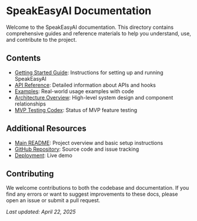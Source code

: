 
# SpeakEasyAI Documentation

Welcome to the SpeakEasyAI documentation. This directory contains comprehensive guides and reference materials to help you understand, use, and contribute to the project.

## Contents

- [Getting Started Guide](./getting-started.md): Instructions for setting up and running SpeakEasyAI
- [API Reference](./api-reference.md): Detailed information about APIs and hooks
- [Examples](./examples.md): Real-world usage examples with code
- [Architecture Overview](./architecture.md): High-level system design and component relationships
- [MVP Testing Codex](./mvp-testing-codex.md): Status of MVP feature testing

## Additional Resources

- [Main README](../README.md): Project overview and basic setup instructions
- [GitHub Repository](https://github.com/AI-Collaborator/Awesome-Project): Source code and issue tracking
- [Deployment](https://awesome-project-web-git-main-ai-collaborator.vercel.app): Live demo

## Contributing

We welcome contributions to both the codebase and documentation. If you find any errors or want to suggest improvements to these docs, please open an issue or submit a pull request.

_Last updated: April 22, 2025_
